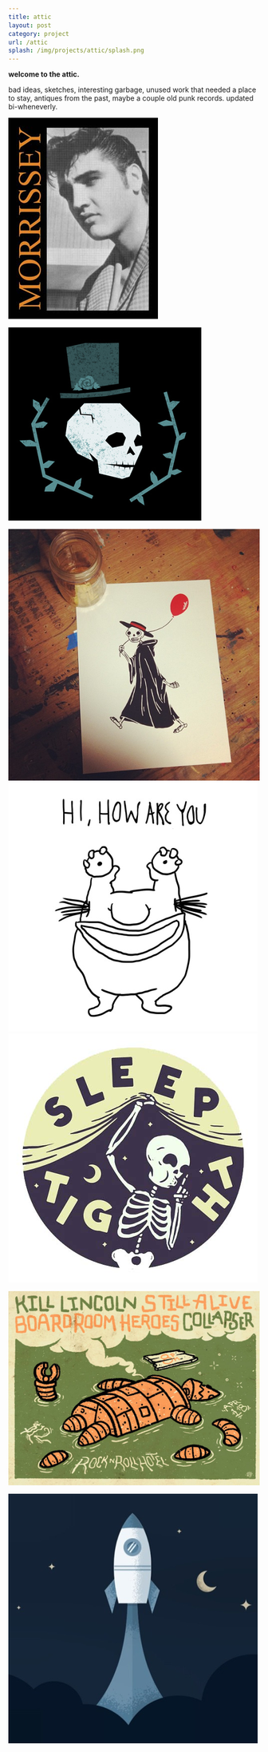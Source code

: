 ```yaml
---
title: attic
layout: post
category: project
url: /attic
splash: /img/projects/attic/splash.png
---
```


__welcome to the attic.__

bad ideas, sketches, interesting garbage, unused work that needed a place to stay, antiques from the past, maybe a couple old punk records. updated bi-wheneverly.

<div class='col6 pad1'><img src='/img/projects/attic/morrisselvis.jpg'/></div>

![skull-hat](/img/projects/attic/skull.jpg)

<div class='col6 pad1'><img src='/img/projects/attic/death-takes-a-stroll.jpg'/></div>

<div class='col6 pad1'><img src='/img/projects/attic/krum-dj.jpg' /></div>

<div class='col6 pad1'><img src='/img/projects/attic/sleep-tight.jpg'/></div>

![poster](/img/projects/attic/rnr-poster.jpg)

<div class='col6 pad1'><img src='/img/projects/attic/rocket.jpg'/></div>
